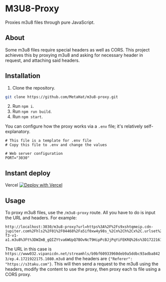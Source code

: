 # M3U8-Proxy
Proxies m3u8 files through pure JavaScript.

## About
Some m3u8 files require special headers as well as CORS. This project achieves this by proxying m3u8 and asking for necessary header in request, and attaching said headers.

## Installation
1. Clone the repository.
```bash
git clone https://github.com/MetaHat/m3u8-proxy.git
```
2. Run `npm i`.
3. Run `npm run build`.
4. Run `npm start`.

You can configure how the proxy works via a `.env` file; it's relatively self-explanatory.
```
# This file is a template for .env file
# Copy this file to .env and change the values

# Web server configuration
PORT="3030"
```

## Instant deploy
Vercel
[![Deploy with Vercel](https://vercel.com/button)](https://vercel.com/new/clone?repository-url=https://github.com/MetaHat/m3u8-proxy)

## Usage
To proxy m3u8 files, use the `/m3u8-proxy` route. All you have to do is input the URL and headers. For example:
```
http://localhost:3030/m3u8-proxy?url=https%3A%2F%2Fs9xshtqmeip.cdn-jupiter.com%2Fhls2%2F01%2F04468%2Fa5if0xw4y98s_%2Cn%2Ch%2Cx%2C.urlset%2Findex-f3-v1-a1.m3u8%3Ft%3DWZmB_gQIZYtva6WUpQ7BOvNcT9HipPcBJjPqYiFEKRQ%26s%3D1722161453%26e%3D129600%26f%3D22342265%26srv%3Djs4BwLKgfmTMJmVh%26i%3D0.4%26sp%3D500%26p1%3Djs4BwLKgfmTMJmVh%26p2%3Djs4BwLKgfmTMJmVh%26asn%3D16509&headers=%7B%22referer%22%3A%22https%3A%2F%2Fawish.pro%2Fe%2Fa5if0xw4y98s%22%7D
```
The URL in this case is `https://www032.vipanicdn.net/streamhls/b9bf60933960deb9a5ddbc93adba8423/ep.4.1721922175.1080.m3u8` and the headers are `{"Referer": "https://s3taku.com"}`. This will then send a request to the m3u8 using the headers, modify the content to use the proxy, then proxy each ts file using a CORS proxy.


